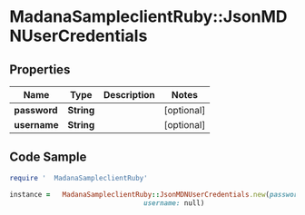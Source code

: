 #   MadanaSampleclientRuby::JsonMDNUserCredentials

## Properties

Name | Type | Description | Notes
------------ | ------------- | ------------- | -------------
**password** | **String** |  | [optional] 
**username** | **String** |  | [optional] 

## Code Sample

```ruby
require '  MadanaSampleclientRuby'

instance =   MadanaSampleclientRuby::JsonMDNUserCredentials.new(password: null,
                                 username: null)
```


